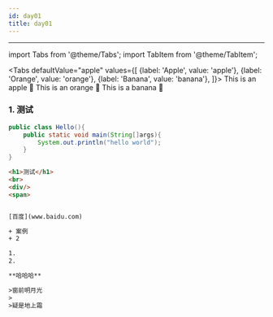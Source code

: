 ```yaml
---
id: day01
title: day01
---
```


---
import Tabs from '@theme/Tabs';
import TabItem from '@theme/TabItem';

<Tabs
  defaultValue="apple"
  values={[
    {label: 'Apple', value: 'apple'},
    {label: 'Orange', value: 'orange'},
    {label: 'Banana', value: 'banana'},
  ]}>
  <TabItem value="apple">This is an apple 🍎</TabItem>
  <TabItem value="orange">This is an orange 🍊</TabItem>
  <TabItem value="banana">This is a banana 🍌</TabItem>
</Tabs>

### 1. 测试

```java
public class Hello(){
    public static void main(String[]args){
        System.out.println("hello world");
    }
}
```
```html
<h1>测试</h1>
<br>
<div/>
<span>


[百度](www.baidu.com)

+ 案例
+ 2

1. 
2.  

**哈哈哈**

>窗前明月光
>
>疑是地上霜

